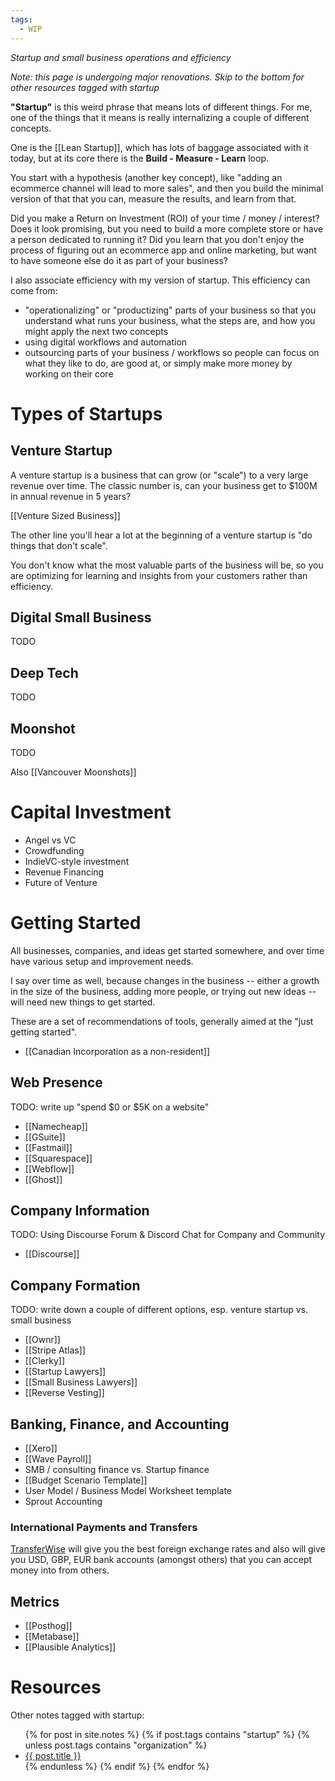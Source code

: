 ```yaml
---
tags:
  - WIP
---
```

_Startup and small business operations and efficiency_

_Note: this page is undergoing major renovations. Skip to the bottom for other resources tagged with startup_

**"Startup"** is this weird phrase that means lots of different things. For me, one of the things that it means is really internalizing a couple of different concepts.

One is the [[Lean Startup]], which has lots of baggage associated with it today, but at its core there is the **Build - Measure - Learn** loop.

You start with a hypothesis (another key concept), like "adding an ecommerce channel will lead to more sales", and then you build the minimal version of that that you can, measure the results, and learn from that.

Did you make a Return on Investment (ROI) of your time / money / interest? Does it look promising, but you need to build a more complete store or have a person dedicated to running it? Did you learn that you don't enjoy the process of figuring out an ecommerce app and online marketing, but want to have someone else do it as part of your business?

I also associate efficiency with my version of startup. This efficiency can come from:
* "operationalizing" or "productizing" parts of your business so that you understand what runs your business, what the steps are, and how you might apply the next two concepts
* using digital workflows and automation
* outsourcing parts of your business / workflows so people can focus on what they like to do, are good at, or simply make more money by working on their core

# Types of Startups

## Venture Startup
A venture startup is a business that can grow (or "scale") to a very large revenue over time. The classic number is, can your business get to $100M in annual revenue in 5 years?

[[Venture Sized Business]]

The other line you'll hear a lot at the beginning of a venture startup is "do things that don't scale".

You don't know what the most valuable parts of the business will be, so you are optimizing for learning and insights from your customers rather than efficiency.

## Digital Small Business

TODO

## Deep Tech

TODO
## Moonshot

TODO

Also [[Vancouver Moonshots]]

# Capital Investment

* Angel vs VC
* Crowdfunding
* IndieVC-style investment
* Revenue Financing
* Future of Venture

# Getting Started

All businesses, companies, and ideas get started somewhere, and over time have various setup and improvement needs.

I say over time as well, because changes in the business -- either a growth in the size of the business, adding more people, or trying out new ideas -- will need new things to get started.

These are a set of recommendations of tools, generally aimed at the "just getting started".

* [[Canadian Incorporation as a non-resident]]

## Web Presence

TODO: write up "spend $0 or $5K on a website"

* [[Namecheap]]
* [[GSuite]]
* [[Fastmail]]
* [[Squarespace]]
* [[Webflow]]
* [[Ghost]]

## Company Information

TODO: Using Discourse Forum & Discord Chat for Company and Community

* [[Discourse]]

## Company Formation

TODO: write down a couple of different options, esp. venture startup vs. small business

* [[Ownr]]
* [[Stripe Atlas]]
* [[Clerky]]
* [[Startup Lawyers]]
* [[Small Business Lawyers]]
* [[Reverse Vesting]]

## Banking, Finance, and Accounting

* [[Xero]]
* [[Wave Payroll]]
* SMB / consulting finance vs. Startup finance
* [[Budget Scenario Template]]
* User Model / Business Model Worksheet template
* Sprout Accounting

### International Payments and Transfers

[TransferWise](https://transferwise.com/invite/u/borism73) will give you the best foreign exchange rates and also will give you USD, GBP, EUR bank accounts (amongst others) that you can accept money into from others.
## Metrics

* [[Posthog]]
* [[Metabase]]
* [[Plausible Analytics]]
# Resources

Other notes tagged with startup:

<ul>
{% for post in site.notes %}
{% if post.tags contains "startup" %}
{% unless post.tags contains "organization" %}
<li><a href="{{ post.url }}" class="internal-link">{{ post.title }}</a></li>
{% endunless %}
{% endif %}
{% endfor %}
</ul>